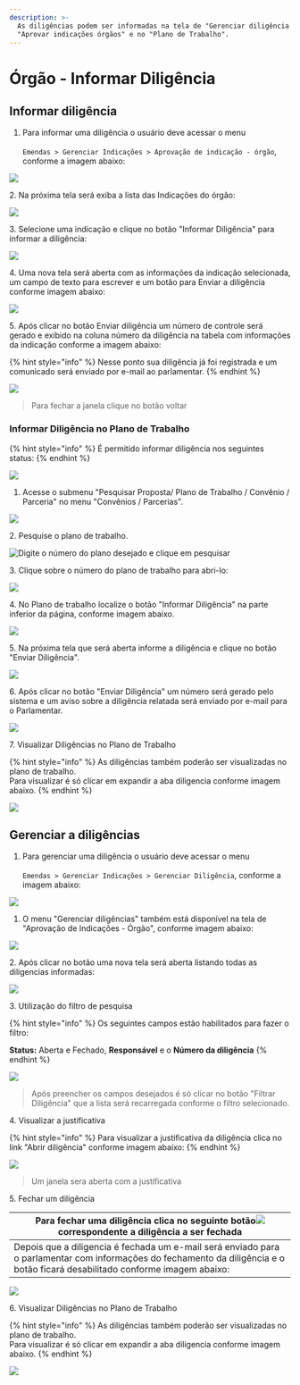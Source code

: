 ```yaml
---
description: >-
  As diligências podem ser informadas na tela de "Gerenciar diligência órgão",
  "Aprovar indicações órgãos" e no "Plano de Trabalho".
---
```


# Órgão - Informar Diligência

## Informar diligência

1. Para informar uma diligência o usuário deve acessar o menu\
   \
   `Emendas > Gerenciar Indicações > Aprovação de indicação - órgão`, conforme a imagem abaixo:

![](<../../.gitbook/assets/image (120).png>)

2\. Na próxima tela será exiba a lista das Indicações do órgão:

![](<../../.gitbook/assets/image (188) (1).png>)

3\. Selecione uma indicação e clique no botão "Informar Diligência"  para informar a diligência:

![](<../../.gitbook/assets/image (197).png>)

4\. Uma nova tela será aberta com as informações da indicação selecionada, um campo de texto para escrever e um botão para Enviar a diligência  conforme imagem abaixo:

![](<../../.gitbook/assets/image (191) (2).png>)

5\. Após clicar no botão Enviar diligência um número de controle será gerado e exibido na coluna número da diligência na tabela com informações da indicação  conforme a imagem abaixo:

{% hint style="info" %}
Nesse ponto sua diligência já foi registrada e um comunicado será enviado por e-mail ao parlamentar.&#x20;
{% endhint %}

![](<../../.gitbook/assets/image (192).png>)

> Para fechar a janela clique no botão voltar&#x20;

### Informar Diligência no Plano de Trabalho

{% hint style="info" %}
É permitido informar diligência nos seguintes status:
{% endhint %}

![](<../../.gitbook/assets/image (205).png>)

1. Acesse o submenu "Pesquisar Proposta/ Plano de Trabalho / Convênio / Parceria" no menu "Convênios / Parcerias".

![](<../../.gitbook/assets/image (220).png>)

2\. Pesquise o plano de trabalho.

![Digite o número do plano desejado e clique em pesquisar  ](<../../.gitbook/assets/image (209) (1).png>)

3\.  Clique sobre o número do plano de trabalho para abri-lo:

![](<../../.gitbook/assets/image (217).png>)

4\. No Plano de trabalho localize o botão "Informar Diligência" na parte inferior da página, conforme imagem abaixo.

![](<../../.gitbook/assets/image (224) (1).png>)

5\.  Na próxima tela que será aberta informe a diligência e clique no botão "Enviar Diligência".

![](<../../.gitbook/assets/image (200).png>)

6\.  Após clicar no botão "Enviar Diligência" um número será gerado pelo sistema e um aviso sobre a diligência relatada será enviado por e-mail para o Parlamentar.

![](<../../.gitbook/assets/image (187) (1).png>)

7\.  Visualizar Diligências no Plano de Trabalho

{% hint style="info" %}
As diligências também poderão ser visualizadas no plano de trabalho. \
Para visualizar é só clicar em expandir a aba diligencia conforme imagem abaixo.
{% endhint %}

![](<../../.gitbook/assets/image (89).png>)

## Gerenciar a diligências

1. Para gerenciar uma diligência o usuário deve acessar o menu\
   \
   `Emendas > Gerenciar Indicações > Gerenciar Diligência`, conforme a imagem abaixo:

![](<../../.gitbook/assets/image (213).png>)

1. O menu "Gerenciar diligências" também está disponível na tela de "Aprovação de Indicações - Órgão",  conforme imagem abaixo:

![](<../../.gitbook/assets/image (174) (1).png>)

2\.  Após clicar no botão uma nova tela será aberta listando todas as diligencias informadas:

![](<../../.gitbook/assets/image (172) (1).png>)

3\.  Utilização do filtro de pesquisa

{% hint style="info" %}
Os seguintes campos estão habilitados para fazer o filtro:

**Status:** Aberta e Fechado, **Responsável** e o **Número da diligência**
{% endhint %}



![](<../../.gitbook/assets/image (126) (1).png>)

> Após preencher os campos desejados é só clicar no botão "Filtrar Diligência" que a lista será recarregada conforme o filtro selecionado.

4\. Visualizar a justificativa

{% hint style="info" %}
Para visualizar a justificativa da diligência clica no link "Abrir diligência" conforme imagem abaixo:
{% endhint %}

![](<../../.gitbook/assets/image (40) (1).png>)

> Um janela sera aberta com a justificativa

5\.  Fechar um diligência

| Para fechar uma diligência clica no seguinte botão![](<../../.gitbook/assets/image (125).png>)correspondente a diligência a ser fechada                                        |
| ------------------------------------------------------------------------------------------------------------------------------------------------------------------------------ |
| Depois que a diligencia é fechada um e-mail será enviado para o parlamentar com informações do fechamento da diligência  e o botão ficará desabilitado conforme imagem abaixo: |

![](<../../.gitbook/assets/image (74) (1).png>)

6\. Visualizar Diligências no Plano de Trabalho

{% hint style="info" %}
As diligências também poderão ser visualizadas no plano de trabalho. \
Para visualizar é só clicar em expandir a aba diligencia conforme imagem abaixo.
{% endhint %}

![](<../../.gitbook/assets/image (89).png>)
